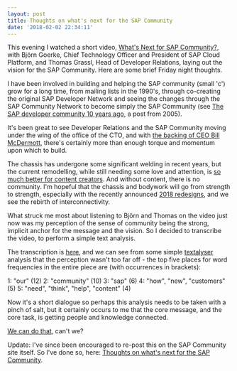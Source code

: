 ```yaml
---
layout: post
title: Thoughts on what's next for the SAP Community
date: '2018-02-02 22:34:11'
---
```


This evening I watched a short video, [What's Next for SAP Community?](https://www.youtube.com/watch?v=iZVoCV8ryF8), with Björn Goerke, Chief Technology Officer and President of SAP Cloud Platform, and Thomas Grassl, Head of Developer Relations, laying out the vision for the SAP Community. Here are some brief Friday night thoughts.

I have been involved in building and helping the SAP community (small 'c') grow for a long time, from mailing lists in the 1990's, through co-creating the original SAP Developer Network and seeing the changes through the SAP Community Network to become simply the SAP Community (see [The SAP developer community 10 years ago](https://blogs.sap.com/2005/07/04/the-sap-developer-community-10-years-ago/), a post from 2005).

It's been great to see Developer Relations and the SAP Community moving under the wing of the office of the CTO, and with [the backing of CEO Bill McDermott](https://blogs.sap.com/2018/01/16/the-future-of-sap-community/), there's certainly more than enough torque and momentum upon which to build.

The chassis has undergone some significant welding in recent years, but the current remodelling, while still needing some love and attention, is [so much better for content creators](https://twitter.com/qmacro/status/950628022842994688). And without content, there is no community. I'm hopeful that the chassis and bodywork will go from strength to strength, especially with the recently announced [2018 redesigns](https://blogs.sap.com/2018/01/26/sneak-peak-2018-sap-community-redesign/), and we see the rebirth of interconnectivity.

What struck me most about listening to Björn and Thomas on the video just now was my perception of the sense of community being the strong, implicit anchor for the message and the vision. So I decided to transcribe the video, to perform a simple text analysis. 

The transcription is [here](https://docs.google.com/document/d/1xYTh0EYSDNNCfHTcBDG3kpI_4-byPMA6Wfv_rtGz2Yk/edit?usp=sharing), and we can see from some simple [textalyser](http://textalyser.net) analysis that the perception wasn't too far off - the top five places for word frequencies in the entire piece are (with occurrences in brackets):

1: "our" (12)
2: "community" (10)
3: "sap" (6)
4: "how", "new", "customers" (5)
5: "need", "think", "help", "content" (4)

Now it's a short dialogue so perhaps this analysis needs to be taken with a pinch of salt, but it certainly occurs to me that the core message, and the core task, is getting people and knowledge connected. 

[We can do that](https://people.sap.com/dj.adams), can't we? 

Update: I've since been encouraged to re-post this on the SAP Community site itself. So I've done so, here: [Thoughts on what's next for the SAP Community](https://blogs.sap.com/2018/02/04/thoughts-on-whats-next-for-the-sap-community/). 